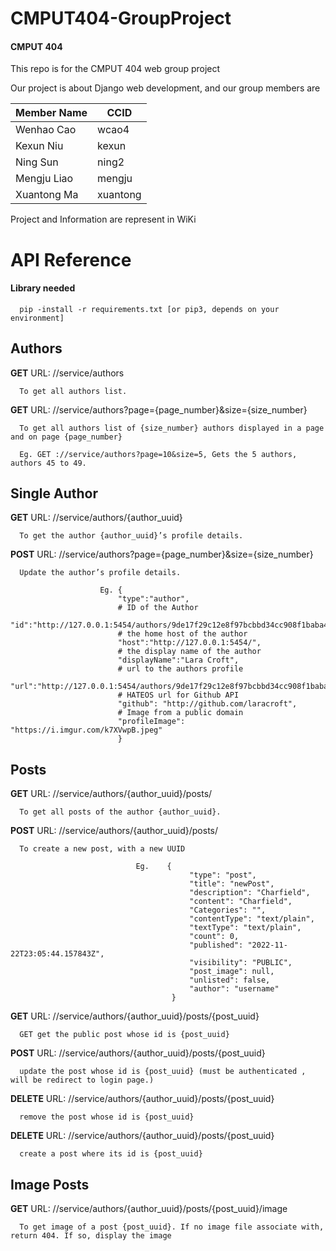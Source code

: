 # CMPUT404-GroupProject

#### CMPUT 404

This repo is for the CMPUT 404 web group project

Our project is about Django web development, and our group members are

| Member Name | CCID   |
| ----------- | ------ |
| Wenhao Cao  | wcao4  |
| Kexun Niu   | kexun  |
| Ning Sun    | ning2  |
| Mengju Liao | mengju |
| Xuantong Ma         | xuantong    |

Project and Information are represent in WiKi


# API Reference

#### Library needed

```
  pip -install -r requirements.txt [or pip3, depends on your environment]
```

## Authors

**GET** URL: //service/authors
```authors
  To get all authors list.
```

**GET** URL: //service/authors?page={page_number}&size={size_number}
```
  To get all authors list of {size_number} authors displayed in a page and on page {page_number}

  Eg. GET ://service/authors?page=10&size=5, Gets the 5 authors, authors 45 to 49.
```

## Single Author

**GET** URL: //service/authors/{author_uuid}
```author
  To get the author {author_uuid}’s profile details.
```

**POST** URL: //service/authors?page={page_number}&size={size_number}
```
  Update the author’s profile details.

                    Eg. {
                        "type":"author",
                        # ID of the Author
                        "id":"http://127.0.0.1:5454/authors/9de17f29c12e8f97bcbbd34cc908f1baba40658e",
                        # the home host of the author
                        "host":"http://127.0.0.1:5454/",
                        # the display name of the author
                        "displayName":"Lara Croft",
                        # url to the authors profile
                        "url":"http://127.0.0.1:5454/authors/9de17f29c12e8f97bcbbd34cc908f1baba40658e",
                        # HATEOS url for Github API
                        "github": "http://github.com/laracroft",
                        # Image from a public domain
                        "profileImage": "https://i.imgur.com/k7XVwpB.jpeg"
                        }

```

## Posts

**GET** URL: //service/authors/{author_uuid}/posts/
```posts
  To get all posts of the author {author_uuid}.
```

**POST** URL: //service/authors/{author_uuid}/posts/
```
  To create a new post, with a new UUID

                            Eg.    {
                                        "type": "post",
                                        "title": "newPost",
                                        "description": "Charfield",
                                        "content": "Charfield",
                                        "Categories": "",
                                        "contentType": "text/plain",
                                        "textType": "text/plain",
                                        "count": 0,
                                        "published": "2022-11-22T23:05:44.157843Z",
                                        "visibility": "PUBLIC",
                                        "post_image": null,
                                        "unlisted": false,
                                        "author": "username"
                                    }

```

**GET** URL: //service/authors/{author_uuid}/posts/{post_uuid}
```posts
  GET get the public post whose id is {post_uuid}
```

**POST** URL: //service/authors/{author_uuid}/posts/{post_uuid}
```posts
  update the post whose id is {post_uuid} (must be authenticated , will be redirect to login page.)
```

**DELETE** URL: //service/authors/{author_uuid}/posts/{post_uuid}
```posts
  remove the post whose id is {post_uuid}
```

**DELETE** URL: //service/authors/{author_uuid}/posts/{post_uuid}
```posts
  create a post where its id is {post_uuid}
```


## Image Posts

**GET** URL: //service/authors/{author_uuid}/posts/{post_uuid}/image
```image_posts
  To get image of a post {post_uuid}. If no image file associate with, return 404. If so, display the image
```



